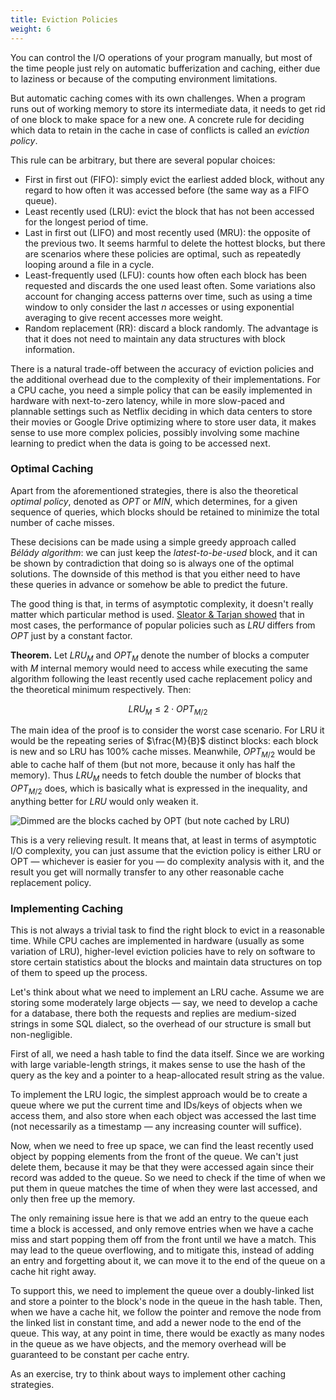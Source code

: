 ```yaml
---
title: Eviction Policies
weight: 6
---
```


You can control the I/O operations of your program manually, but most of the time people just rely on automatic bufferization and caching, either due to laziness or because of the computing environment limitations.

But automatic caching comes with its own challenges. When a program runs out of working memory to store its intermediate data, it needs to get rid of one block to make space for a new one. A concrete rule for deciding which data to retain in the cache in case of conflicts is called an *eviction policy*.

This rule can be arbitrary, but there are several popular choices:

- First in first out (FIFO): simply evict the earliest added block, without any regard to how often it was accessed before (the same way as a FIFO queue).
- Least recently used (LRU): evict the block that has not been accessed for the longest period of time.
- Last in first out (LIFO) and most recently used (MRU): the opposite of the previous two. It seems harmful to delete the hottest blocks, but there are scenarios where these policies are optimal, such as repeatedly looping around a file in a cycle.
- Least-frequently used (LFU): counts how often each block has been requested and discards the one used least often. Some variations also account for changing access patterns over time, such as using a time window to only consider the last $n$ accesses or using exponential averaging to give recent accesses more weight.
- Random replacement (RR): discard a block randomly. The advantage is that it does not need to maintain any data structures with block information.

There is a natural trade-off between the accuracy of eviction policies and the additional overhead due to the complexity of their implementations. For a CPU cache, you need a simple policy that can be easily implemented in hardware with next-to-zero latency, while in more slow-paced and plannable settings such as Netflix deciding in which data centers to store their movies or Google Drive optimizing where to store user data, it makes sense to use more complex policies, possibly involving some machine learning to predict when the data is going to be accessed next.

### Optimal Caching

Apart from the aforementioned strategies, there is also the theoretical *optimal policy*, denoted as $OPT$ or $MIN$, which determines, for a given sequence of queries, which blocks should be retained to minimize the total number of cache misses.

These decisions can be made using a simple greedy approach called *Bélády algorithm*: we can just keep the *latest-to-be-used* block, and it can be shown by contradiction that doing so is always one of the optimal solutions. The downside of this method is that you either need to have these queries in advance or somehow be able to predict the future.

The good thing is that, in terms of asymptotic complexity, it doesn't really matter which particular method is used. [Sleator & Tarjan showed](https://www.cs.cmu.edu/~sleator/papers/amortized-efficiency.pdf) that in most cases, the performance of popular policies such as $LRU$ differs from $OPT$ just by a constant factor.

**Theorem.** Let $LRU_M$ and $OPT_M$ denote the number of blocks a computer with $M$ internal memory would need to access while executing the same algorithm following the least recently used cache replacement policy and the theoretical minimum respectively. Then:

$$
LRU_M \leq 2 \cdot OPT_{M/2}
$$

The main idea of the proof is to consider the worst case scenario. For LRU it would be the repeating series of $\frac{M}{B}$ distinct blocks: each block is new and so LRU has 100% cache misses. Meanwhile, $OPT_{M/2}$ would be able to cache half of them (but not more, because it only has half the memory). Thus $LRU_M$ needs to fetch double the number of blocks that $OPT_{M/2}$ does, which is basically what is expressed in the inequality, and anything better for $LRU$ would only weaken it.

![Dimmed are the blocks cached by OPT (but note cached by LRU)](../img/opt.png)

This is a very relieving result. It means that, at least in terms of asymptotic I/O complexity, you can just assume that the eviction policy is either LRU or OPT — whichever is easier for you — do complexity analysis with it, and the result you get will normally transfer to any other reasonable cache replacement policy.

### Implementing Caching

<!-- TODO: actual C/C++ implementation -->

This is not always a trivial task to find the right block to evict in a reasonable time. While CPU caches are implemented in hardware (usually as some variation of LRU), higher-level eviction policies have to rely on software to store certain statistics about the blocks and maintain data structures on top of them to speed up the process.

Let's think about what we need to implement an LRU cache. Assume we are storing some moderately large objects — say, we need to develop a cache for a database, there both the requests and replies are medium-sized strings in some SQL dialect, so the overhead of our structure is small but non-negligible.

<!-- https://www.geeksforgeeks.org/lru-cache-implementation/ -->

First of all, we need a hash table to find the data itself. Since we are working with large variable-length strings, it makes sense to use the hash of the query as the key and a pointer to a heap-allocated result string as the value.

To implement the LRU logic, the simplest approach would be to create a queue where we put the current time and IDs/keys of objects when we access them, and also store when each object was accessed the last time (not necessarily as a timestamp — any increasing counter will suffice).

Now, when we need to free up space, we can find the least recently used object by popping elements from the front of the queue. We can't just delete them, because it may be that they were accessed again since their record was added to the queue. So we need to check if the time of when we put them in queue matches the time of when they were last accessed, and only then free up the memory.

The only remaining issue here is that we add an entry to the queue each time a block is accessed, and only remove entries when we have a cache miss and start popping them off from the front until we have a match. This may lead to the queue overflowing, and to mitigate this, instead of adding an entry and forgetting about it, we can move it to the end of the queue on a cache hit right away.

To support this, we need to implement the queue over a doubly-linked list and store a pointer to the block's node in the queue in the hash table. Then, when we have a cache hit, we follow the pointer and remove the node from the linked list in constant time, and add a newer node to the end of the queue. This way, at any point in time, there would be exactly as many nodes in the queue as we have objects, and the memory overhead will be guaranteed to be constant per cache entry.

As an exercise, try to think about ways to implement other caching strategies.

<!-- It is quite fun, I assure you. -->
